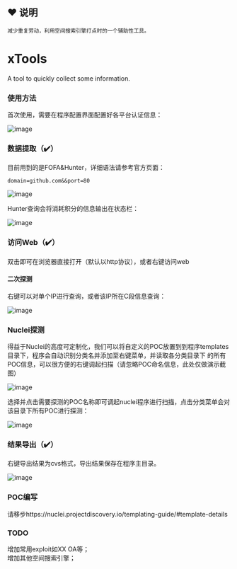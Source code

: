 ## ❤️ 说明
```
减少重复劳动，利用空间搜索引擎打点时的一个辅助性工具。
```
# xTools
A tool to quickly collect some information.
###  使用方法

首次使用，需要在程序配置界面配置好各平台认证信息：

![image](https://user-images.githubusercontent.com/45651912/147092506-87e4b46e-4286-4226-9337-f6a5f0f8bb9d.png)
  
###  数据提取（✔️）

目前用到的是FOFA&Hunter，详细语法请参考官方页面：

```
domain=github.com&&port=80
```
![image](https://user-images.githubusercontent.com/45651912/147092665-7f6dfc8f-1325-4740-a364-382a6d039ca6.png)
 
 Hunter查询会将消耗积分的信息输出在状态栏：
 
 ![image](https://user-images.githubusercontent.com/45651912/147092824-d529925f-5611-45de-ae8e-a205bd6f75cd.png)

### 访问Web（✔️）

双击即可在浏览器直接打开（默认以http协议），或者右键访问web

#### 二次探测

右键可以对单个IP进行查询，或者该IP所在C段信息查询：

![image](https://user-images.githubusercontent.com/45651912/147093207-c34b40a8-39cd-4b33-9b9f-dc75c26815c2.png)
### Nuclei探测

得益于Nuclei的高度可定制化，我们可以将自定义的POC放置到到程序templates目录下，程序会自动识别分类名并添加至右键菜单，并读取各分类目录下
的所有POC信息，可以很方便的右键调起扫描（请忽略POC命名信息，此处仅做演示截图）

![image](https://user-images.githubusercontent.com/45651912/147093914-23feed79-fd89-4315-9f42-351d897ce832.png)

选择并点击需要探测的POC名称即可调起nuclei程序进行扫描，点击分类菜单会对该目录下所有POC进行探测：

![image](https://user-images.githubusercontent.com/45651912/147099691-fbeda6d1-ffe5-4ebd-8b6b-fce398bf72c0.png)

### 结果导出（✔️）

右键导出结果为cvs格式，导出结果保存在程序主目录。

![image](https://user-images.githubusercontent.com/45651912/147097903-47eb3fa2-3d9d-4754-afef-2db8097c30d8.png)

### POC编写

请移步https://nuclei.projectdiscovery.io/templating-guide/#template-details

### TODO

增加常用exploit如XX OA等；  
增加其他空间搜索引擎；
